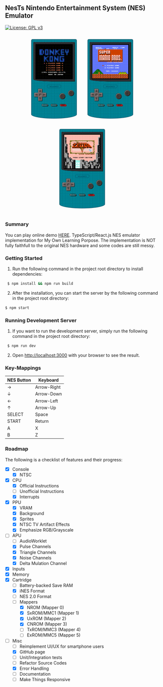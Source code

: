 ## NesTs Nintendo Entertainment System (NES) Emulator

[![License: GPL v3](https://img.shields.io/badge/License-GPLv3-blue.svg)](https://www.gnu.org/licenses/gpl-3.0)

<p float="left" align="center">
  <img src="./img/donkey.gif" width="150px" style="margin:15px">
  <img src="./img/mario.gif" width="150px" style="margin:15px">
  <img src="./img/zelda.gif" width="150px" style="margin:15px">
</p>

### Summary

You can play online demo [HERE](https://ognis1205.github.io/nests/). TypeScript/React.js NES emulator implementation for My Own Learning Porpose. The implementation is NOT fully faithfull to the original NES hardware and some codes are still messy.

### Getting Started

 1. Run the following command in the project root directory to install dependencies:

```bash
 $ npm install && npm run build
```

 2. After the installation, you can start the server by the following command in the project root directory:
 
 ```bash
 $ npm start
```

### Running Development Server

 1. If you want to run the development server, simply run the following command in the project root directory:

```bash
 $ npm run dev
```

 2. Open [http://localhost:3000](http://localhost:3000) with your browser to see the result.

### Key-Mappings

| NES Button | Keyboard |
-------------|----------- 
| →      | Arrow-Right |
| ↓      | Arrow-Down  |
| ←      | Arrow-Left  |
| ↑      | Arrow-Up    |
| SELECT | Space       |
| START  | Return      |
| A      | X           |
| B      | Z           |

### Roadmap

The following is a checklist of features and their progress:
- [x] Console
  - [x] NTSC
- [x] CPU
  - [x] Official Instructions
  - [ ] Unofficial Instructions
  - [x] Interrupts
- [x] PPU
  - [x] VRAM
  - [x] Background
  - [x] Sprites
  - [x] NTSC TV Artifact Effects
  - [x] Emphasize RGB/Grayscale
- [ ] APU
  - [ ] AudioWorklet
  - [x] Pulse Channels
  - [x] Triangle Channels
  - [x] Noise Channels
  - [x] Delta Mulation Channel
- [x] Inputs
- [x] Memory
- [x] Cartridge
  - [ ] Battery-backed Save RAM
  - [x] iNES Format
  - [ ] NES 2.0 Format
  - [ ] Mappers
    - [x] NROM (Mapper 0)
    - [x] SxROM/MMC1 (Mapper 1)
    - [x] UxROM (Mapper 2)
    - [x] CNROM (Mapper 3)
    - [ ] TxROM/MMC3 (Mapper 4)
    - [ ] ExROM/MMC5 (Mapper 5)
- [ ] Misc
  - [ ] Reimplement UI/UX for smartphone users
  - [X] GitHub page
  - [ ] Unit/Integration tests
  - [ ] Refactor Source Codes
  - [X] Error Handling
  - [ ] Documentation
  - [ ] Make Things Responsive
